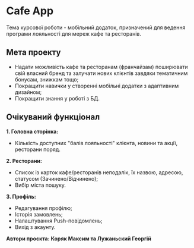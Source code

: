 # Cafe App
Тема курсової роботи - мобільний додаток, призначений для ведення програми лояльності для мереж кафе та ресторанів.

## Мета проекту

* Надати можливість кафе та ресторанам (франчайзам) поширювати свій власний бренд та залучати нових клієнтів завдяки тематичним бонусам, знижкам тощо;
* Покращити навички у створенні мобільні додатки з адаптивним дизайном;
* Покращити знання у роботі з БД.

## Очікуваний функціонал

**1. Головна сторінка:**

- Кількість доступних "балів лояльності" клієнта, новини та акції, ресторани поряд.

**2. Ресторани:**

- Список із карток кафе/ресторанів неподалік, їх назвою, адресою, статусом (Зачинено/Відчинено);
- Вибір міста пошуку.

**3. Профіль:** 

- Редагування профілю;
- Історія замовлень;
- Налаштування Push-повідомлень;
- Вихід з акаунту.



**Автори проєкта: Коряк Максим та Лужаньский Георгій**
